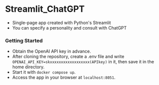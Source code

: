 # Streamlit_ChatGPT

- Single-page app created with Python's Streamlit
- You can specify a personality and consult with ChatGPT

### Getting Started
- Obtain the OpenAI API key in advance.
- After cloning the repository, create a .env file and write `OPENAI_API_KEY=skxxxxxxxxxxxxxxxxxx(APIkey)` in it, then save it in the home directory.
- Start it with `docker compose up`.
- Access the app in your browser at `localhost:8051`.

